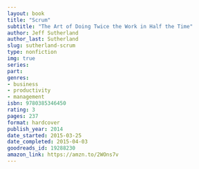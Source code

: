 ```yaml
---
layout: book
title: "Scrum"
subtitle: "The Art of Doing Twice the Work in Half the Time"
author: Jeff Sutherland
author_last: Sutherland
slug: sutherland-scrum
type: nonfiction
img: true
series: 
part: 
genres:
- business
- productivity
- management
isbn: 9780385346450
rating: 3
pages: 237
format: hardcover
publish_year: 2014
date_started: 2015-03-25
date_completed: 2015-04-03
goodreads_id: 19288230
amazon_link: https://amzn.to/2WOns7v
---
```


